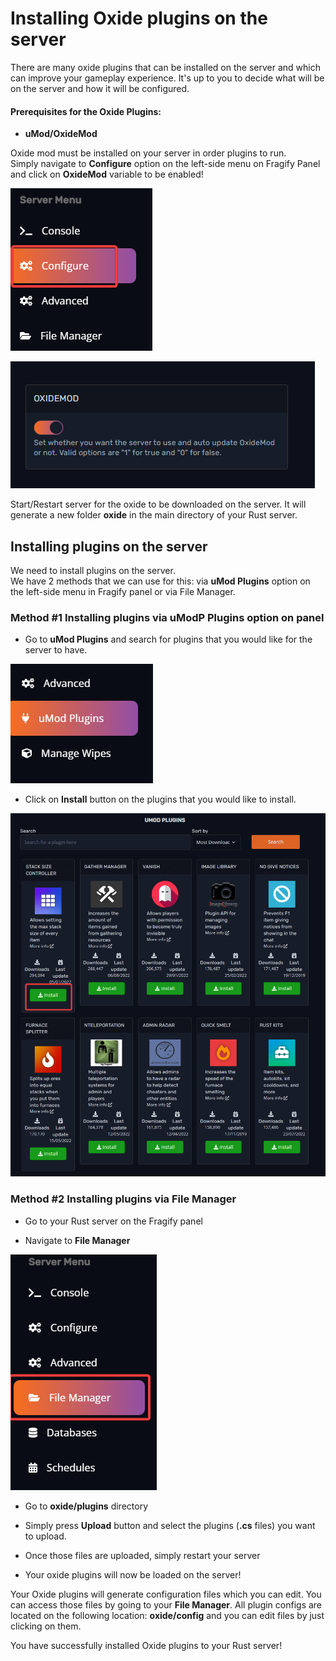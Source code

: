 # Installing Oxide plugins on the server

There are many oxide plugins that can be installed on the server and which can improve your gameplay experience. It's up to you to decide what will be on the server and how it will be configured.

#### Prerequisites for the Oxide Plugins:

*   **uMod/OxideMod**

Oxide mod must be installed on your server in order plugins to run.  
Simply navigate to **Configure** option on the left-side menu on Fragify Panel and click on **OxideMod** variable to be enabled!  

![Configure](images/configure.png)

![OxideMod Enabled](images/oxide-enabled.png)

Start/Restart server for the oxide to be downloaded on the server. It will generate a new folder **oxide** in the main directory of your Rust server.

Installing plugins on the server
--------------------------------

We need to install plugins on the server.  
We have 2 methods that we can use for this: via **uMod Plugins** option on the left-side menu in Fragify panel or via File Manager.

### Method #1 Installing plugins via **uModP Plugins** option on panel

* Go to **uMod Plugins** and search for plugins that you would like for the server to have.

![uMod Plugins](images/umod-plugins.png)

* Click on **Install** button on the plugins that you would like to install.

![Install Plugin](images/install-plugin.png)

### Method #2 Installing plugins via File Manager

*   Go to your Rust server on the Fragify panel

*   Navigate to **File Manager**

![File Manager](images/file-manager.png)

*   Go to **oxide/plugins** directory 

*   Simply press **Upload** button and select the plugins (**.cs** files) you want to upload.  

*   Once those files are uploaded, simply restart your server

*   Your oxide plugins will now be loaded on the server!

Your Oxide plugins will generate configuration files which you can edit.
You can access those files by going to your **File Manager**. All plugin configs are located on the following location: **oxide/config** and you can edit files by just clicking on them. 

You have successfully installed Oxide plugins to your Rust server!